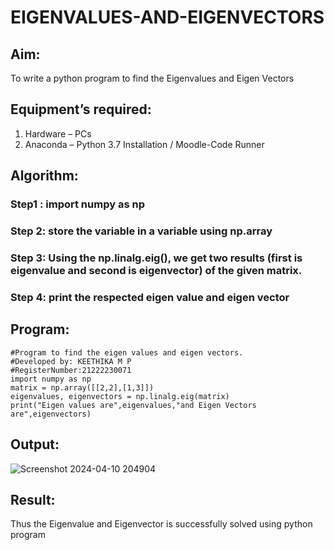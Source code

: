 # EIGENVALUES-AND-EIGENVECTORS
## Aim:
To write a python program to find the Eigenvalues and Eigen Vectors
## Equipment’s required:
1. 	Hardware – PCs
2. 	Anaconda – Python 3.7 Installation / Moodle-Code Runner
## Algorithm:
### Step1 :  import numpy as np
### Step 2:  store the variable in a variable using np.array
### Step 3: Using the np.linalg.eig(),  we get two results (first is eigenvalue and second is eigenvector) of the given matrix.
### Step 4: print the respected eigen value and eigen vector

## Program:
```
#Program to find the eigen values and eigen vectors.
#Developed by: KEETHIKA M P
#RegisterNumber:21222230071
import numpy as np
matrix = np.array([[2,2],[1,3]])
eigenvalues, eigenvectors = np.linalg.eig(matrix)
print("Eigen values are",eigenvalues,"and Eigen Vectors are",eigenvectors)

```
## Output:
![Screenshot 2024-04-10 204904](https://github.com/Keerthika23013559/EIGENVALUES-AND-EIGENVECTORS/assets/162658262/4444d8a5-792c-4f24-bce3-421c7d04aba4)

## Result:
Thus the Eigenvalue and Eigenvector is successfully solved using python program
